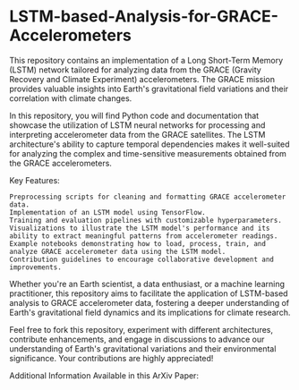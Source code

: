 # LSTM-based-Analysis-for-GRACE-Accelerometers

This repository contains an implementation of a Long Short-Term Memory (LSTM) network tailored for analyzing data from the GRACE (Gravity Recovery and Climate Experiment) accelerometers. The GRACE mission provides valuable insights into Earth's gravitational field variations and their correlation with climate changes.

In this repository, you will find Python code and documentation that showcase the utilization of LSTM neural networks for processing and interpreting accelerometer data from the GRACE satellites. The LSTM architecture's ability to capture temporal dependencies makes it well-suited for analyzing the complex and time-sensitive measurements obtained from the GRACE accelerometers.

Key Features:

    Preprocessing scripts for cleaning and formatting GRACE accelerometer data.
    Implementation of an LSTM model using TensorFlow.
    Training and evaluation pipelines with customizable hyperparameters.
    Visualizations to illustrate the LSTM model's performance and its ability to extract meaningful patterns from accelerometer readings.
    Example notebooks demonstrating how to load, process, train, and analyze GRACE accelerometer data using the LSTM model.
    Contribution guidelines to encourage collaborative development and improvements.

Whether you're an Earth scientist, a data enthusiast, or a machine learning practitioner, this repository aims to facilitate the application of LSTM-based analysis to GRACE accelerometer data, fostering a deeper understanding of Earth's gravitational field dynamics and its implications for climate research.

Feel free to fork this repository, experiment with different architectures, contribute enhancements, and engage in discussions to advance our understanding of Earth's gravitational variations and their environmental significance. Your contributions are highly appreciated!

Additional Information Available in this ArXiv Paper:
